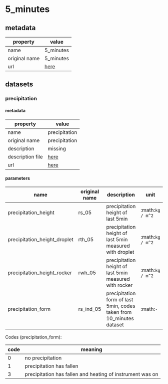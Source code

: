# 5_minutes

## metadata

| property      | value                                                                                           |
|---------------|-------------------------------------------------------------------------------------------------|
| name          | 5_minutes                                                                                       |
| original name | 5_minutes                                                                                       |
| url           | [here](https://opendata.dwd.de/climate_environment/CDC/observations_germany/climate/5_minutes/) |

## datasets

### precipitation

#### metadata

| property         | value                                                                                                                                                      |
|------------------|------------------------------------------------------------------------------------------------------------------------------------------------------------|
| name             | precipitation                                                                                                                                              |
| original name    | precipitation                                                                                                                                              |
| description      | missing                                                                                                                                                    |
| description file | [here](https://opendata.dwd.de/climate_environment/CDC/observations_germany/climate/5_minutes/precipitation/DESCRIPTION_obsgermany-climate-5min-rr_en.pdf) |
| url              | [here](https://opendata.dwd.de/climate_environment/CDC/observations_germany/climate/5_minutes/precipitation/)                                              |

#### parameters

| name                         | original name | description                                                          | unit             | original unit | constraints           |
|------------------------------|---------------|----------------------------------------------------------------------|------------------|---------------|-----------------------|
| precipitation_height         | rs_05         | precipitation height of last 5min                                    | :math:`kg / m^2` | :math:`mm`    | :math:`\geq{0}`       |
| precipitation_height_droplet | rth_05        | precipitation height of last 5min measured with droplet              | :math:`kg / m^2` | :math:`mm`    | :math:`\geq{0}`       |
| precipitation_height_rocker  | rwh_05        | precipitation height of last 5min measured with rocker               | :math:`kg / m^2` | :math:`mm`    | :math:`\geq{0}`       |
| precipitation_form           | rs_ind_05     | precipitation form of last 5min, codes taken from 10_minutes dataset | :math:`-`        | :math:`-`     | :math:`\in [0, 1, 3]` |

Codes (precipitation_form):

| code | meaning                                                   |
|------|-----------------------------------------------------------|
| 0    | no precipitation                                          |
| 1    | precipitation has fallen                                  |
| 3    | precipitation has fallen and heating of instrument was on |
